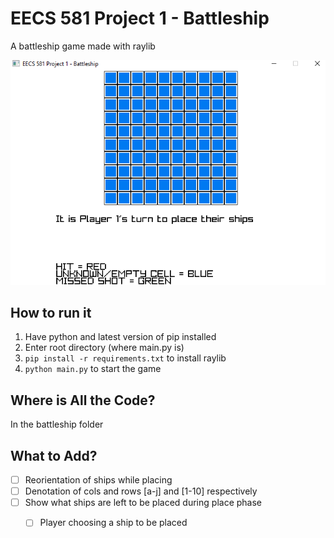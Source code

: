 # EECS 581 Project 1 - Battleship 
A battleship game made with raylib 

![](images/placement.png)

## How to run it 
1) Have python and latest version of pip installed  
2) Enter root directory (where main.py is)
3) `pip install -r requirements.txt` to install raylib 
4) `python main.py` to start the game 

## Where is All the Code? 
In the battleship folder 

## What to Add? 
- [ ] Reorientation of ships while placing 
- [ ] Denotation of cols and rows [a-j] and [1-10] respectively
- [ ] Show what ships are left to be placed during place phase 
    - [ ] Player choosing a ship to be placed 

